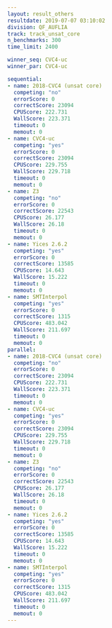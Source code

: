 ```yaml
---
layout: result_others
resultdate: 2019-07-07 03:10:02
division: QF_AUFLIA
track: track_unsat_core
n_benchmarks: 300
time_limit: 2400

winner_seq: CVC4-uc
winner_par: CVC4-uc

sequential:
- name: 2018-CVC4 (unsat core)
  competing: "no"
  errorScore: 0
  correctScore: 23094
  CPUScore: 222.731
  WallScore: 223.371
  timeout: 0
  memout: 0
- name: CVC4-uc
  competing: "yes"
  errorScore: 0
  correctScore: 23094
  CPUScore: 229.755
  WallScore: 229.718
  timeout: 0
  memout: 0
- name: Z3
  competing: "no"
  errorScore: 0
  correctScore: 22543
  CPUScore: 26.177
  WallScore: 26.18
  timeout: 0
  memout: 0
- name: Yices 2.6.2
  competing: "yes"
  errorScore: 0
  correctScore: 13585
  CPUScore: 14.643
  WallScore: 15.222
  timeout: 0
  memout: 0
- name: SMTInterpol
  competing: "yes"
  errorScore: 0
  correctScore: 1315
  CPUScore: 483.042
  WallScore: 211.697
  timeout: 0
  memout: 0
parallel:
- name: 2018-CVC4 (unsat core)
  competing: "no"
  errorScore: 0
  correctScore: 23094
  CPUScore: 222.731
  WallScore: 223.371
  timeout: 0
  memout: 0
- name: CVC4-uc
  competing: "yes"
  errorScore: 0
  correctScore: 23094
  CPUScore: 229.755
  WallScore: 229.718
  timeout: 0
  memout: 0
- name: Z3
  competing: "no"
  errorScore: 0
  correctScore: 22543
  CPUScore: 26.177
  WallScore: 26.18
  timeout: 0
  memout: 0
- name: Yices 2.6.2
  competing: "yes"
  errorScore: 0
  correctScore: 13585
  CPUScore: 14.643
  WallScore: 15.222
  timeout: 0
  memout: 0
- name: SMTInterpol
  competing: "yes"
  errorScore: 0
  correctScore: 1315
  CPUScore: 483.042
  WallScore: 211.697
  timeout: 0
  memout: 0
---
```

